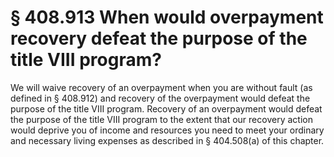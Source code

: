 # § 408.913   When would overpayment recovery defeat the purpose of the title VIII program?

We will waive recovery of an overpayment when you are without fault (as defined in § 408.912) and recovery of the overpayment would defeat the purpose of the title VIII program. Recovery of an overpayment would defeat the purpose of the title VIII program to the extent that our recovery action would deprive you of income and resources you need to meet your ordinary and necessary living expenses as described in § 404.508(a) of this chapter.




